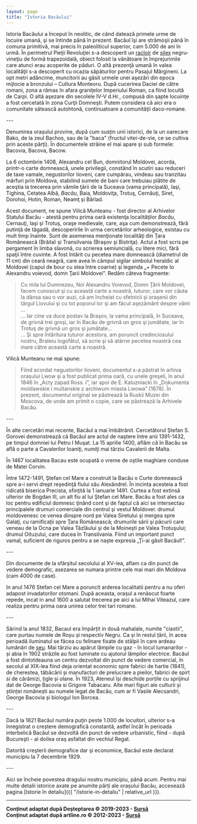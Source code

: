 ```yaml
---
layout: page
title: "Istoria Bacăului"
---
```


Istoria Bacăului a început în neolitic, de când datează primele urme de locuire umană, şi se întinde până în prezent. Bacăul îşi are strămoşii până în comuna primitivă, mai precis în paleoliticul superior, cam 5.000 de ani în urmă. În perimetrul Pieţii Revoluţiei s-a descoperit un [racloir](https://dexonline.ro/intrare/raclor/46865) de [silex](https://dexonline.ro/definitie/silex) negru-vineţiu de formă trapezoidală, obiect folosit la vânătoare în împrejurimile care atunci erau acoperite de păduri. O altă prezenţă umană în valea localităţii s-a descoperit cu ocazia săpăturilor pentru Pasajul Mărgineni. La opt metri adâncime, muncitorii au găsit urmele unei aşezări din epoca mijlocie a bronzului – Cultura Monteoru. După cucerirea Daciei de către romani, zona a rămas în afara graniţelor Imperiului Roman, ca fiind locuită de Carpi. O altă aşezare din secolele IV-V d.Hr., compusă din şapte locuinţe a fost cercetată în zona Curţii Domneşti. Putem considera că aici era o comunitate sătească autohtonă, continuatoare a comunităţii daco-romane.

--- <br>

Denumirea orașului provine, după cum susțin unii istorici, de la un oarecare Bako, de la zeul Bachos, sau de la "baca" (fructul vitei-de-vie, ce se cultiva prin aceste părți). În documentele străine el mai apare și sub formele: Bacovia, Bacova, Bacow.

La 6 octombrie 1408, Alexandru cel Bun, domnitorul Moldovei, acorda, printr-o carte domnească, unele privilegii, constând în scutiri sau reduceri de taxe vamale, negustorilor lioveni, care cumpărau, vindeau sau tranzitau mărfuri prin Moldova, stabilind sumele de bani care trebuiau plătite de aceştia la trecerea prin vămile ţării de la Suceava (vama principală), Iaşi, Tighina, Cetatea Albă, *Bacău*, Baia, Moldoviţa, Trotuş, Cernăuţi, Siret, Dorohoi, Hotin, Roman, Neamţ și Bârlad.

Acest document, ne spune Vilică Munteanu - fost director al Arhivelor Statului Bacău - atestă pentru prima oară existenţa localităţilor *Bacău*, Cernauţi, Iaşi şi Trotuş, oraşe medievale, care, aşa cum demonstrează, fără putinţă de tăgadă, descoperirile în urma cercetărilor arheologice, existau cu mult timp înainte. Sunt de asemenea menţionate localităţi din Ţara Românească (Brăila) și Transilvania (Braşov şi Bistriţa). Actul a fost scris pe pergament în limba slavonă, cu scrierea semiuncială, cu litere mici, fără spaţii între cuvinte. A fost întărit cu pecetea mare domnească (diametrul de 11 cm) din ceară neagră, care avea în câmpul sigilar simbolul heraldic al Moldovei (capul de bour cu stea între coarne) şi legenda „+ Pecete Io Alexandru voievod, domn Ţarii Moldovei”. Redăm câteva fragmente: <br>
> Cu mila lui Dumnezeu, Noi Alexandru Voievod, Domn Ţării Moldovei, facem cunoscut şi cu această carte a noastră, tuturor, care vor căuta la dânsa sau o vor auzi, că am încheiat cu sfetnicii şi oraşenii din târgul Liovului şi cu tot poporul lor şi am făcut aşezământ despre vămi … <br>
> … Iar cine va duce postav la Braşov, la vama principală, în Suceava, de grivnă trei groşi, iar în Bacău de grivnă un gros şi jumătate, iar în Trotuş de grivnă un gros şi jumătate… <br>
> … Şi spre întăritura tuturor acestora, am poruncit credinciosului nostru, Brateiu logofătul, să scrie şi să atârne pecetea noastră cea mare către această carte a noastră.

Vilică Munteanu ne mai spune: <br>
> Fiind acordat negustorilor lioveni, documentul s-a păstrat în arhiva oraşului Lwow şi a fost publicat prima oară, cu unele greşeli, în anul 1846 în „Acty zapad Ross. I”, iar apoi de E. Kaluzniacki în „Dokumenta moldawskie i multanskie z archiwum miasta Lwowa” (1878). În prezent, documentul original se păstrează la Ruskii Muzei din Moscova, de unde am primit o copie, care se păstrează la Arhivele Bacău.

--- <br>

În alte cercetări mai recente, Bacăul a mai îmbătrânit. Cercetătorul Ştefan S. Gorovei demonstrează că Bacăul are actul de naştere între anii 1391-1432, pe timpul domniei lui Petru I Muşat. La 15 aprilie 1400, aflăm că în Bacău se află o parte a Cavalerilor Ioaniţi, numiţi mai târziu Cavalerii de Malta.

În 1467 localitatea Bacau este ocupată o vreme de oștile maghiare conduse de Matei Corvin.

Între 1472-1491, Ştefan cel Mare a construit la Bacău o Curte domnească spre a-i servi drept reşedinţă fiului său Alexăndrel. În incinta acesteia a fost ridicată biserica Precista, sfinţită la 1 ianuarie 1491. Curtea a fost extinsă ulterior de Bogdan III, un alt fiu al lui Ştefan cel Mare. Bacău a fost ales ca loc pentru edificiul domnesc ţinând cont şi de faptul că aici se intersectau principalele drumuri comerciale din centrul şi vestul Moldovei: drumul moldovenesc ce venea dinspre nord pe Valea Siretului şi mergea spre Galaţi, cu ramificaţii spre Ţara Românească; drumurile sării şi păcurii care veneau de la Ocna pe Valea Tăzlăului şi de la Moineşti pe Valea Trotuşului; drumul Oituzului, care ducea în Transilvania. Fiind un important punct vamal, suficient de riguros pentru a se naşte expresia „Ţi-ai găsit Bacăul!”. <br>

--- <br>

Din documente de la sfârșitul secolului al XV-lea, aflam ca din punct de vedere demografic, asezarea se numara printre cele mai mari din Moldova (cam 4000 de case).

In anul 1476 Stefan cel Mare a poruncit arderea localitatii pentru a nu oferi adapost invadatorilor otomani. După aceasta, orașul a renăscut foarte repede, incat in anul 1600 a salutat trecerea pe aici a lui Mihai Viteazul, care realiza pentru prima oara unirea celor trei tari romane.

--- <br>

Sărind la anul 1832, Bacaul era împărțit in două mahalale, numite "ciastii", care purtau numele de Roșu și respectiv Negru. Ca și în restul țării, în acea perioadă iluminatul se făcea cu felinare fixate de stâlpii în care ardeau lumânări de [seu](https://dexonline.ro/definitie/seu). Mai târziu au apărut lămpile cu gaz - în locul lumanarilor - și abia în 1902 străzile au fost luminate cu ajutorul lămpilor electrice. Bacăul a fost dintotdeauna un centru dezvoltat din punct de vedere comercial, în secolul al XIX-lea fiind deja orientat economic spre fabrici de hartie (1841), de cherestea, tăbăcării și manufacturi de prelucrare a pieilor, fabrici de spirt si de cărămizi, țigle și olane. În 1923, Ateneul își deschide porțile cu sprijinul dat de George Bacovia si Grigore Tabacaru. Alte mari figuri ale culturii și științei românești au numele legat de Bacău, cum ar fi Vasile Alecsandri, George Bacovia și biologul Ion Borcea.

--- <br>

Dacă la 1821 Bacăul număra puţin peste 1.000 de locuitori, ulterior s-a înregistrat o creştere demografică constantă, astfel încât în perioada interbelică Bacăul se dezvoltă din punct de vedere urbanistic, fiind - după Bucureşti - al doilea oraş asfaltat din vechiul Regat.

Datorită creşterii demografice dar şi economice, Bacăul este declarat municipiu la 7 decembrie 1929.

--- <br>

Aici se încheie povestea dragului nostru municipiu, până acum. Pentru mai multe detalii istorice axate pe anumite părți ale orașului Bacău, accesează pagina [Istorie în detaliu]({{ "/istorie-in-detaliu" | relative_url }}).

---

**Conținut adaptat după Deșteptarea © 2019-2023 - [Sursă](https://www.desteptarea.ro/scurta-istorie-de-611-ani-a-bacaului/)** <br>
**Conținut adaptat după artline.ro © 2012-2023 - [Sursă](https://www.artline.ro/Istoria-orasului-Bacau-12873-1-n.html)**

